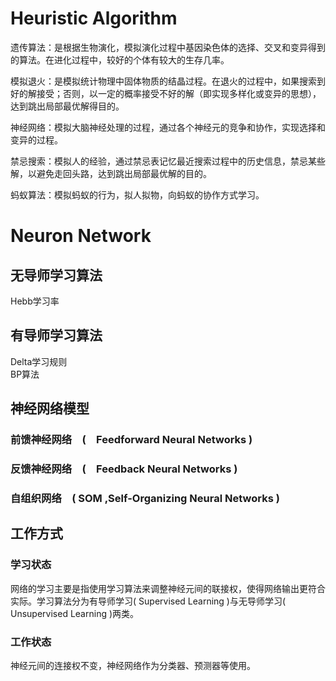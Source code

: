 # Heuristic Algorithm
遗传算法：是根据生物演化，模拟演化过程中基因染色体的选择、交叉和变异得到的算法。在进化过程中，较好的个体有较大的生存几率。

模拟退火：是模拟统计物理中固体物质的结晶过程。在退火的过程中，如果搜索到好的解接受；否则，以一定的概率接受不好的解（即实现多样化或变异的思想），达到跳出局部最优解得目的。

神经网络：模拟大脑神经处理的过程，通过各个神经元的竞争和协作，实现选择和变异的过程。

禁忌搜索：模拟人的经验，通过禁忌表记忆最近搜索过程中的历史信息，禁忌某些解，以避免走回头路，达到跳出局部最优解的目的。

蚂蚁算法：模拟蚂蚁的行为，拟人拟物，向蚂蚁的协作方式学习。

# Neuron Network
## 无导师学习算法
Hebb学习率 
## 有导师学习算法
Delta学习规则  
BP算法 

## 神经网络模型 
### 前馈神经网络　(　Feedforward Neural Networks )
### 反馈神经网络　(　Feedback Neural Networks )
### 自组织网络　( SOM ,Self-Organizing Neural Networks )

## 工作方式 
### 学习状态 
网络的学习主要是指使用学习算法来调整神经元间的联接权，使得网络输出更符合实际。学习算法分为有导师学习( Supervised Learning )与无导师学习( Unsupervised Learning )两类。

### 工作状态 
神经元间的连接权不变，神经网络作为分类器、预测器等使用。
